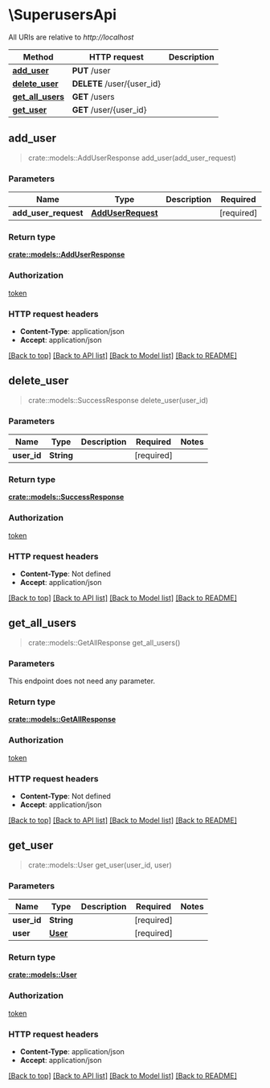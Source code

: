 # \SuperusersApi

All URIs are relative to *http://localhost*

Method | HTTP request | Description
------------- | ------------- | -------------
[**add_user**](SuperusersApi.md#add_user) | **PUT** /user | 
[**delete_user**](SuperusersApi.md#delete_user) | **DELETE** /user/{user_id} | 
[**get_all_users**](SuperusersApi.md#get_all_users) | **GET** /users | 
[**get_user**](SuperusersApi.md#get_user) | **GET** /user/{user_id} | 



## add_user

> crate::models::AddUserResponse add_user(add_user_request)


### Parameters


Name | Type | Description  | Required | Notes
------------- | ------------- | ------------- | ------------- | -------------
**add_user_request** | [**AddUserRequest**](AddUserRequest.md) |  | [required] |

### Return type

[**crate::models::AddUserResponse**](AddUserResponse.md)

### Authorization

[token](../README.md#token)

### HTTP request headers

- **Content-Type**: application/json
- **Accept**: application/json

[[Back to top]](#) [[Back to API list]](../README.md#documentation-for-api-endpoints) [[Back to Model list]](../README.md#documentation-for-models) [[Back to README]](../README.md)


## delete_user

> crate::models::SuccessResponse delete_user(user_id)


### Parameters


Name | Type | Description  | Required | Notes
------------- | ------------- | ------------- | ------------- | -------------
**user_id** | **String** |  | [required] |

### Return type

[**crate::models::SuccessResponse**](SuccessResponse.md)

### Authorization

[token](../README.md#token)

### HTTP request headers

- **Content-Type**: Not defined
- **Accept**: application/json

[[Back to top]](#) [[Back to API list]](../README.md#documentation-for-api-endpoints) [[Back to Model list]](../README.md#documentation-for-models) [[Back to README]](../README.md)


## get_all_users

> crate::models::GetAllResponse get_all_users()


### Parameters

This endpoint does not need any parameter.

### Return type

[**crate::models::GetAllResponse**](GetAllResponse.md)

### Authorization

[token](../README.md#token)

### HTTP request headers

- **Content-Type**: Not defined
- **Accept**: application/json

[[Back to top]](#) [[Back to API list]](../README.md#documentation-for-api-endpoints) [[Back to Model list]](../README.md#documentation-for-models) [[Back to README]](../README.md)


## get_user

> crate::models::User get_user(user_id, user)


### Parameters


Name | Type | Description  | Required | Notes
------------- | ------------- | ------------- | ------------- | -------------
**user_id** | **String** |  | [required] |
**user** | [**User**](User.md) |  | [required] |

### Return type

[**crate::models::User**](User.md)

### Authorization

[token](../README.md#token)

### HTTP request headers

- **Content-Type**: application/json
- **Accept**: application/json

[[Back to top]](#) [[Back to API list]](../README.md#documentation-for-api-endpoints) [[Back to Model list]](../README.md#documentation-for-models) [[Back to README]](../README.md)

